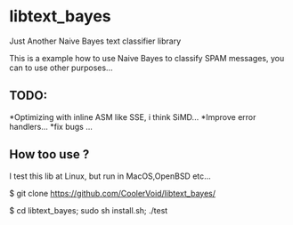 libtext_bayes
=============

Just Another Naive Bayes text classifier library


This is a example how to use Naive Bayes to classify SPAM messages, you can to use other purposes...

TODO:
---
*Optimizing with inline ASM like SSE, i think SiMD...
*Improve error handlers...
*fix bugs
...


How too use ?
---

I test this lib at Linux, but run in MacOS,OpenBSD etc...


$ git clone https://github.com/CoolerVoid/libtext_bayes/


$ cd libtext_bayes; sudo sh install.sh; ./test
